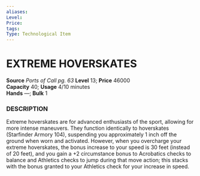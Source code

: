 ```yaml
---
aliases: 
Level: 
Price: 
tags: 
Type: Technological Item
---
```

# EXTREME HOVERSKATES

**Source** _Ports of Call pg. 63_
**Level** 13; **Price** 46000  
**Capacity** 40; **Usage** 4/10 minutes  
**Hands** —; **Bulk** 1

### DESCRIPTION

Extreme hoverskates are for advanced enthusiasts of the sport, allowing for more intense maneuvers. They function identically to hoverskates (Starfinder Armory 104), suspending you approximately 1 inch off the ground when worn and activated. However, when you overcharge your extreme hoverskates, the bonus increase to your speed is 30 feet (instead of 20 feet), and you gain a +2 circumstance bonus to Acrobatics checks to balance and Athletics checks to jump during that move action; this stacks with the bonus granted to your Athletics check for your increase in speed.